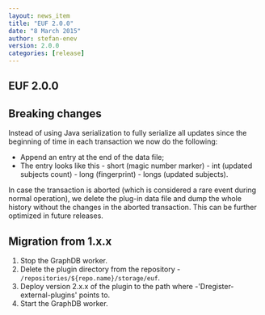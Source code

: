 ```yaml
---
layout: news_item
title: "EUF 2.0.0"
date: "8 March 2015"
author: stefan-enev
version: 2.0.0
categories: [release]
---
```


## EUF 2.0.0

## Breaking changes

Instead of using Java serialization to fully serialize all updates since the beginning of time in each transaction we now do the following:

* Append an entry at the end of the data file;
* The entry looks like this - short (magic number marker) - int (updated subjects count) - long (fingerprint) - longs (updated subjects).

In case the transaction is aborted (which is considered a rare event during normal operation), we delete the plug-in data file and dump the whole history without the changes in the aborted transaction. This can be further optimized in future releases.

## Migration from 1.x.x

1. Stop the GraphDB worker.
2. Delete the plugin directory from the repository - `/repositories/${repo.name}/storage/euf`.
3. Deploy version 2.x.x of the plugin to the path where -'Dregister-external-plugins' points to.
4. Start the GraphDB worker.
